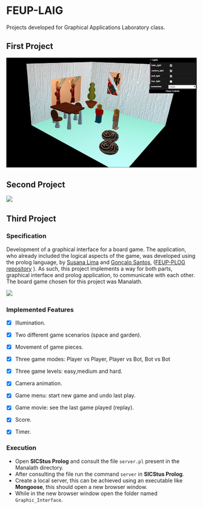 # FEUP-LAIG
Projects developed for Graphical Applications Laboratory class.

## First Project

![](https://github.com/susanalima/FEUP-LAIG/blob/master/TP1/scenes/images/readme1.JPG)

## Second Project

![](https://github.com/susanalima/FEUP-LAIG/blob/master/TP2/scenes/images/gif1.gif)

## Third Project

### Specification

Development of a graphical interface for a board game. 
The application, who already included the logical aspects of the game, was developed using the prolog language, by [Susana Lima](https://github.com/susanalima) and [Gonçalo Santos](https://github.com/gregueiras),
([FEUP-PLOG repository](https://github.com/susanalima/FEUP-PLOG) ).
As such, this project implements a way for both parts, graphical interface and prolog application, to communicate with each other. 
The board game chosen for this project was Manalath.

![](https://github.com/susanalima/FEUP-LAIG/blob/master/TP3/Graphic_Interface/scenes/images/gif1.gif)

### Implemented Features

- [X] Illumination.
- [x] Two different game scenarios (space and garden).
- [x] Movement of game pieces.
- [x] Three game modes: Player vs Player, Player vs Bot, Bot vs Bot
- [x] Three game levels: easy,medium and hard.
- [x] Camera animation.
- [x] Game menu: start new game and undo last play.
- [X] Game movie: see the last game played (replay).
- [X] Score.
- [X] Timer.


### Execution

* Open **SICStus Prolog** and consult the file `server.pl` present in the Manalath directory.
* After consulting the file run the command `server` in **SICStus Prolog**.
* Create a local server, this can be achieved using an executable like **Mongoose**, this should open a new browser window.
* While in the new browser window open the folder named `Graphic_Interface`.


